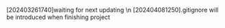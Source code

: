[202403261740]waiting for next updating \n 
[202404081250].gitignore will be introduced when finishing project 
